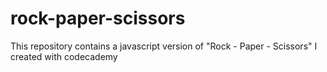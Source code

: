 # rock-paper-scissors
This repository contains a javascript version of "Rock - Paper - Scissors" I created with codecademy
